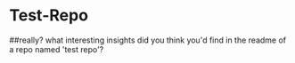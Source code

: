 Test-Repo
=========
##really? what interesting insights did you think you'd find in the readme of a repo named 'test repo'?

